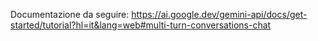 Documentazione da seguire:
https://ai.google.dev/gemini-api/docs/get-started/tutorial?hl=it&lang=web#multi-turn-conversations-chat
